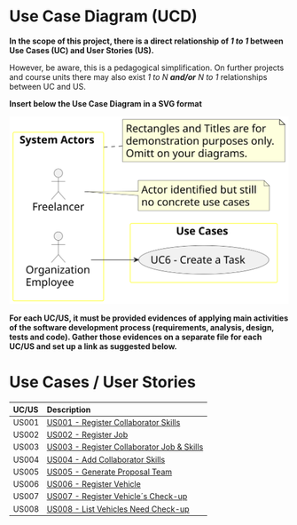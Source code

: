 # Use Case Diagram (UCD)

**In the scope of this project, there is a direct relationship of _1 to 1_ between Use Cases (UC) and User Stories (US).**

However, be aware, this is a pedagogical simplification. On further projects and course units there may also exist _1 to N **and/or** N to 1_ relationships between UC and US.

**Insert below the Use Case Diagram in a SVG format**

![Use Case Diagram](svg/use-case-diagram.svg)

**For each UC/US, it must be provided evidences of applying main activities of the software development process (requirements, analysis, design, tests and code). Gather those evidences on a separate file for each UC/US and set up a link as suggested below.**

# Use Cases / User Stories

| UC/US | Description                                                          |                   
|:------|:---------------------------------------------------------------------|
| US001 | [US001 - Register Collaborator Skills](../../us001/Readme.md)        |
| US002 | [US002 - Register Job ](../../us002/Readme.md)                       |
| US003 | [US003 - Register Collaborator Job & Skills](../../us003/Readme.md)  |
| US004 | [US004 - Add Collaborator Skills](../../us004/Readme.md)             |
| US005 | [US005 - Generate Proposal Team](../../us005/Readme.md)              |
| US006 | [US006 - Register Vehicle](../../us006/Readme.md)                    |
| US007 | [US007 - Register Vehicle´s Check-up](../../us007/Readme.md)         |
| US008 | [US008 - List Vehicles Need Check-up](../../us008/Readme.md)         |
